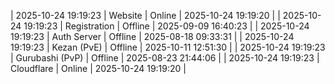 | 2025-10-24 19:19:23 | Website | Online | 2025-10-24 19:19:20 |
| 2025-10-24 19:19:23 | Registration | Offline | 2025-09-09 16:40:23 |
| 2025-10-24 19:19:23 | Auth Server | Offline | 2025-08-18 09:33:31 |
| 2025-10-24 19:19:23 | Kezan (PvE) | Offline | 2025-10-11 12:51:30 |
| 2025-10-24 19:19:23 | Gurubashi (PvP) | Offline | 2025-08-23 21:44:06 |
| 2025-10-24 19:19:23 | Cloudflare | Online | 2025-10-24 19:19:20 |
